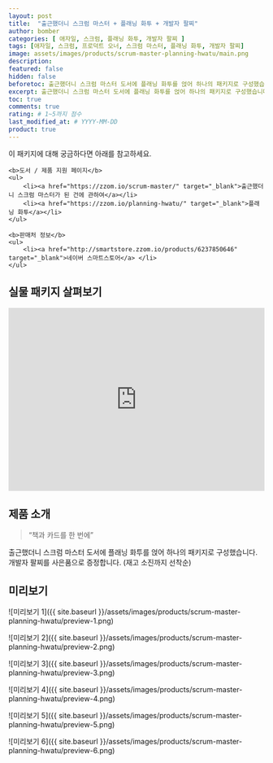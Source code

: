 ```yaml
---
layout: post
title:  "출근했더니 스크럼 마스터 + 플래닝 화투 + 개발자 팔찌"
author: bomber
categories: [ 애자일, 스크럼, 플래닝 화투, 개발자 팔찌 ]
tags: [애자일, 스크럼, 프로덕트 오너, 스크럼 마스터, 플래닝 화투, 개발자 팔찌]
image: assets/images/products/scrum-master-planning-hwatu/main.png
description: 
featured: false
hidden: false
beforetoc: 출근했더니 스크럼 마스터 도서에 플래닝 화투를 얹어 하나의 패키지로 구성했습니다. (개발자 팔찌 증정)
excerpt: 출근했더니 스크럼 마스터 도서에 플래닝 화투를 얹어 하나의 패키지로 구성했습니다. (개발자 팔찌 증정)
toc: true
comments: true
rating: # 1~5까지 점수
last_modified_at: # YYYY-MM-DD
product: true
---
```



<div class="note">
    <p>이 패키지에 대해 궁금하다면 아래를 참고하세요.</p>

    <b>도서 / 제품 지원 페이지</b>
    <ul>
        <li><a href="https://zzom.io/scrum-master/" target="_blank">출근했더니 스크럼 마스터가 된 건에 관하여</a></li>
        <li><a href="https://zzom.io/planning-hwatu/" target="_blank">플래닝 화투</a></li>
    </ul>   
  
    <b>판매처 정보</b>
    <ul>
        <li><a href="http://smartstore.zzom.io/products/6237850646" target="_blank">네이버 스마트스토어</a> </li>
    </ul>

</div>

## 실물 패키지 살펴보기

<p><iframe style="width:100%;" height="360" src="https://www.youtube.com/embed/7xxa6D8Otrw?si=6F_6p7q83sDrxtIZ" frameborder="0" allow="accelerometer; autoplay; clipboard-write; encrypted-media; gyroscope; picture-in-picture; web-share" allowfullscreen></iframe></p>

## 제품 소개

<blockquote>“책과 카드를 한 번에”</blockquote>

<p>
출근했더니 스크럼 마스터 도서에 플래닝 화투를 얹어 하나의 패키지로 구성했습니다. 개발자 팔찌를 사은품으로 증정합니다. (재고 소진까지 선착순)
</p>

## 미리보기

![미리보기 1]({{ site.baseurl }}/assets/images/products/scrum-master-planning-hwatu/preview-1.png)

![미리보기 2]({{ site.baseurl }}/assets/images/products/scrum-master-planning-hwatu/preview-2.png)

![미리보기 3]({{ site.baseurl }}/assets/images/products/scrum-master-planning-hwatu/preview-3.png)

![미리보기 4]({{ site.baseurl }}/assets/images/products/scrum-master-planning-hwatu/preview-4.png)

![미리보기 5]({{ site.baseurl }}/assets/images/products/scrum-master-planning-hwatu/preview-5.png)

![미리보기 6]({{ site.baseurl }}/assets/images/products/scrum-master-planning-hwatu/preview-6.png)